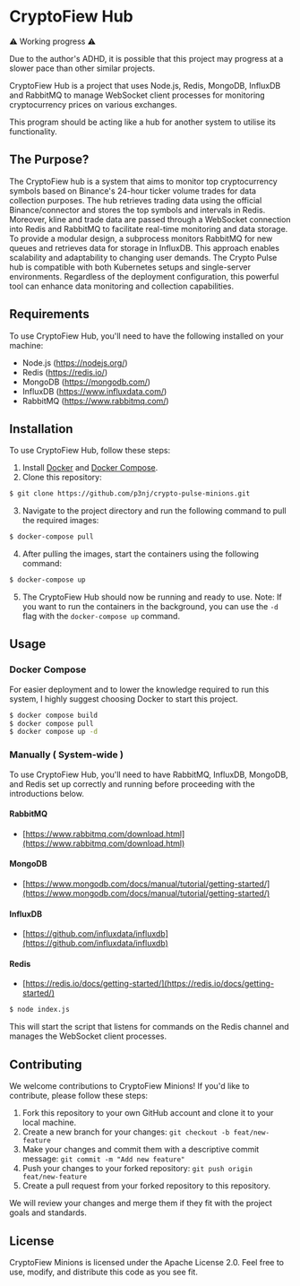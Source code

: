 # CryptoFiew Hub

⚠️ Working progress ⚠️ 

Due to the author's ADHD, it is possible that this project may progress at a slower pace than other similar projects. 

CryptoFiew Hub is a project that uses Node.js, Redis, MongoDB, InfluxDB and RabbitMQ to manage WebSocket client processes for monitoring cryptocurrency prices on various exchanges.

This program should be acting like a hub for another system to utilise its functionality.

## The Purpose?
The CryptoFiew hub is a system that aims to monitor top cryptocurrency symbols based on Binance's 24-hour ticker volume trades for data collection purposes. The hub retrieves trading data using the official Binance/connector and stores the top symbols and intervals in Redis. Moreover, kline and trade data are passed through a WebSocket connection into Redis and RabbitMQ to facilitate real-time monitoring and data storage.
To provide a modular design, a subprocess monitors RabbitMQ for new queues and retrieves data for storage in InfluxDB. This approach enables scalability and adaptability to changing user demands.
The Crypto Pulse hub is compatible with both Kubernetes setups and single-server environments. Regardless of the deployment configuration, this powerful tool can enhance data monitoring and collection capabilities.

## Requirements
To use CryptoFiew Hub, you'll need to have the following installed on your machine:

* Node.js (https://nodejs.org/)
* Redis (https://redis.io/)
* MongoDB (https://mongodb.com/)
* InfluxDB (https://www.influxdata.com/)
* RabbitMQ (https://www.rabbitmq.com/)

## Installation

To use CryptoFiew Hub, follow these steps:
1. Install [Docker](https://docker.com/) and [Docker Compose](https://docs.docker.com/compose/install/).
2. Clone this repository:
```bash
$ git clone https://github.com/p3nj/crypto-pulse-minions.git
```
3. Navigate to the project directory and run the following command to pull the required images:
```bash
$ docker-compose pull
```
4. After pulling the images, start the containers using the following command:
```bash
$ docker-compose up
```
5. The CryptoFiew Hub should now be running and ready to use.
Note: If you want to run the containers in the background, you can use the `-d` flag with the `docker-compose up` command.

## Usage

### Docker Compose
For easier deployment and to lower the knowledge required to run this system, I highly suggest choosing Docker to start this project.

```bash
$ docker compose build
$ docker compose pull
$ docker compose up -d
```

### Manually ( System-wide )

To use CryptoFiew Hub, you'll need to have RabbitMQ, InfluxDB, MongoDB, and Redis set up correctly and running before proceeding with the introductions below.

#### RabbitMQ

- [https://www.rabbitmq.com/download.html](https://www.rabbitmq.com/download.html)

#### MongoDB

- [https://www.mongodb.com/docs/manual/tutorial/getting-started/](https://www.mongodb.com/docs/manual/tutorial/getting-started/)

#### InfluxDB
- [https://github.com/influxdata/influxdb](https://github.com/influxdata/influxdb)


#### Redis

- [https://redis.io/docs/getting-started/](https://redis.io/docs/getting-started/)

```bash
$ node index.js
```

This will start the script that listens for commands on the Redis channel and manages the WebSocket client processes.

## Contributing

We welcome contributions to CryptoFiew Minions! If you'd like to contribute, please follow these steps:

1. Fork this repository to your own GitHub account and clone it to your local machine.
2. Create a new branch for your changes: `git checkout -b feat/new-feature`
3. Make your changes and commit them with a descriptive commit message: `git commit -m "Add new feature"`
4. Push your changes to your forked repository: `git push origin feat/new-feature`
5. Create a pull request from your forked repository to this repository.

We will review your changes and merge them if they fit with the project goals and standards.

## License

CryptoFiew Minions is licensed under the Apache License 2.0. Feel free to use, modify, and distribute this code as you see fit.

